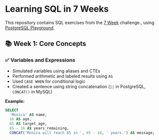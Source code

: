# Learning SQL in 7 Weeks

This repository contains SQL exercises from the [7 Week](#) challenge., using [PostgreSQL Playground](https://pgplayground.com/).

## 📚 Week 1: Core Concepts

### ✅ Variables and Expressions
- Simulated variables using aliases and CTEs
- Performed arithmetic and labeled results using `AS`
- Used `CASE WHEN` for conditional logic
- Created a sentence using string concatenation (`||` in PostgreSQL, `CONCAT()` in MySQL)

**Example:**
```sql
SELECT 
  'Monica' AS name,
  16 AS age,
  65 AS target_age,
  65 - 16 AS years_remaining,
  CONCAT('Monica will reach 65 in ', 65 - 16, ' years.') AS message;
